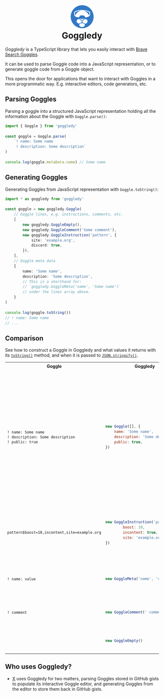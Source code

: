 <h1 align="center">
    <img src="./sticker.svg" width="75" />
    <br>
    Goggledy
</h1>

_Goggledy_ is a TypeScript library that lets you easily interact with
[Brave Search Goggles](https://github.com/brave/goggles-quickstart/).

It can be used to parse Goggle code into a JavaScript representation, or to
generate goggle code from a Goggle object.

This opens the door for applications that want to interact with Goggles in a more programmatic way.
E.g. interactive editors, code generators, etc.

## Parsing Goggles

Parsing a goggle into a structured JavaScript representation holding all
the information about the Goggle with `Goggle.parse()`:

```ts
import { Goggle } from 'goggledy'

const goggle = Goggle.parse(
    `! name: Some name
     ! description: Some description`
)

console.log(goggle.metaData.name) // Some name
```

## Generating Goggles

Generating Goggles from JavaScript representation with `Goggle.toString()`:

```ts
import * as goggledy from 'goggledy'

const goggle = new goggledy.Goggle(
    // Goggle lines, e.g. instructions, comments, etc.
    [
        new goggledy.GoggleEmpty(),
        new goggledy.GoggleComment('Some comment'),
        new goggledy.GoggleInstruction('pattern', {
            site: 'example.org',
            discard: true,
        }),
    ],
    // Goggle meta data
    {
        name: 'Some name',
        description: 'Some description',
        // This is a shorthand for:
        // `goggledy.GoggleMeta('name', 'Some name')`
        // under the lines array above.
    }
)

console.log(goggle.toString())
// ! name: Some name
// ...
```

## Comparison

See how to construct a Goggle in Goggledy and what values it returns with its
[`toString()`](https://developer.mozilla.org/en-US/docs/Web/JavaScript/Reference/Global_Objects/Object/toString)
method, and when it is passed to [`JSON.stringify()`](https://developer.mozilla.org/en-US/docs/Web/JavaScript/Reference/Global_Objects/JSON/stringify).

<!-- START TABLE -->
<!-- 
    THIS IS AN AUTOGENERATED AREA. DO NOT EDIT THIS AREA DIRECTLY.
    See `scripts/generate-comparison-table.js` for more information.
-->
<table>
<tr>
<th>Goggle</th>
<th>Goggledy</th>
<th>JSON</th>
</tr>

<tr>
<td>

```
! name: Some name
! description: Some description
! public: true
```

</td>
<td>

```js
new Goggle([], {
    name: 'Some name',
    description: 'Some description',
    public: true,
})
```

</td>
<td>

```json
{
  "metaData": {
    "name": "Some name",
    "description": "Some description",
    "public": true
  },
  "lines": [
    {
      "type": "meta",
      "key": "name",
      "value": "Some name"
    },
    {
      "type": "meta",
      "key": "description",
      "value": "Some description"
    },
    {
      "type": "meta",
      "key": "public",
      "value": true
    }
  ]
}
```

</td>
</tr>
<tr>
<td>

```
pattern$boost=10,incontent,site=example.org
```

</td>
<td>

```js
new GoggleInstruction('pattern', {
        boost: 10,
        incontent: true,
        site: 'example.org',
})
```

</td>
<td>

```json
{
  "type": "instruction",
  "pattern": "pattern",
  "options": {
    "boost": 10,
    "incontent": true,
    "site": "example.org"
  }
}
```

</td>
</tr>
<tr>
<td>

```
! name: value
```

</td>
<td>

```js
new GoggleMeta('name', 'value')
```

</td>
<td>

```json
{
  "type": "meta",
  "key": "name",
  "value": "value"
}
```

</td>
</tr>
<tr>
<td>

```
! comment
```

</td>
<td>

```js
new GoggleComment(' comment')
```

</td>
<td>

```json
{
  "type": "comment",
  "value": " comment"
}
```

</td>
</tr>
<tr>
<td>

```

```

</td>
<td>

```js
new GoggleEmpty()
```

</td>
<td>

```json
{
  "type": "empty"
}
```

</td>
</tr>
</table>
<!-- END TABLE -->

## Who uses Goggledy?

-   [X]() uses Goggledy for two matters, parsing Goggles stored in GitHub gists
    to populate its interactive Goggle editor, and generating Goggles from the editor to
    store them back in GitHub gists.
